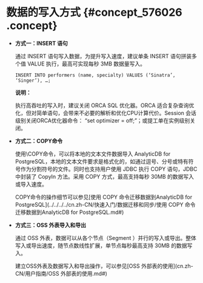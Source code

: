 # 数据的写入方式 {#concept_576026 .concept}

-   **方式一：INSERT 语句** 

    通过 INSERT 语句写入数据，为提升写入速度，建议单条 INSERT 语句拼装多个值 VALUE 执行，最高可实现每秒 3MB 数据量写入。

    ``` {#codeblock_fyf_4g3_8r9}
    INSERT INTO performers (name, specialty) VALUES (‘Sinatra’, ‘Singer’), …;
    ```

    **说明：** 

    执行高吞吐的写入时，建议关闭 ORCA SQL 优化器。ORCA 适合复杂查询优化，但对简单语句，会带来不必要的解析和优化CPU计算代价。Session 会话级别关闭ORCA优化器命令： “set optimizer = off;”；或提工单在实例级别关闭。

-   **方式二：COPY命令** 

    使用\\COPY命令，可以将本地的文本文件数据导入 AnalyticDB for PostgreSQL，本地的文本文件要求是格式化的，如通过逗号、分号或特有符号作为分割符号的文件。同时也支持用户使用 JDBC 执行 COPY 语句，JDBC 中封装了 CopyIn 方法。采用 COPY 方式，最高支持每秒 30MB 的数据写入或导入速度。

    COPY命令的操作细节可以参见[使用 COPY 命令迁移数据到AnalyticDB for PostgreSQL](../../../../cn.zh-CN/快速入门/数据迁移和同步/使用 COPY 命令迁移数据到AnalyticDB for PostgreSQL.md#)

-   **方式三：OSS 外表导入和导出** 

    通过 OSS 外表，数据可以从各个节点（Segment ）并行的写入或导出。整体写入或导出速度，随节点数线性扩展，单节点每秒最高支持 30MB 的数据写入。

    建立OSS外表及数据写入和导出操作，可以参见[OSS 外部表的使用](cn.zh-CN/用户指南/OSS 外部表的使用.md#)


